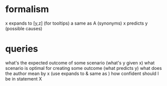 # formalism
x expands to [y,z] (for tooltips)
a same as A (synonyms)
x predicts y (possible causes)

# queries
what's the expected outcome of some scenario (what's y given x)
what scenario is optimal for creating some outcome (what predicts y)
what does the author mean by x (use expands to & same as )
how confident should I be in statement X